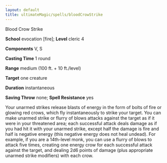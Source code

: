 ```yaml
---
layout: default
title: ultimateMagic/spells/bloodCrowStrike
---
```

Blood Crow Strike

**School** evocation [fire]; **Level** cleric 4

**Components** V, S

**Casting Time** 1 round

**Range** medium (100 ft. + 10 ft./level)

**Target** one creature

**Duration** instantaneous

**Saving Throw** none; **Spell Resistance** yes

Your unarmed strikes release blasts of energy in the form of bolts of fire or glowing red crows, which fly instantaneously to strike your target. You can make unarmed strike or flurry of blows attacks against the target as if it were in your threatened area; each successful attack deals damage as if you had hit it with your unarmed strike, except half the damage is fire and half is negative energy (this negative energy does not heal undead). For example, if you are a 14th-level monk, you can use a flurry of blows to attack five times, creating one energy crow for each successful attack against the target, and dealing 2d6 points of damage (plus appropriate unarmed strike modifiers) with each crow.

